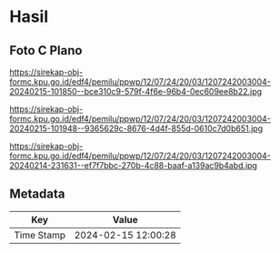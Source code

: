 # Hasil

## Foto C Plano

https://sirekap-obj-formc.kpu.go.id/edf4/pemilu/ppwp/12/07/24/20/03/1207242003004-20240215-101850--bce310c9-579f-4f6e-96b4-0ec609ee8b22.jpg

https://sirekap-obj-formc.kpu.go.id/edf4/pemilu/ppwp/12/07/24/20/03/1207242003004-20240215-101948--9365629c-8676-4d4f-855d-0610c7d0b651.jpg

https://sirekap-obj-formc.kpu.go.id/edf4/pemilu/ppwp/12/07/24/20/03/1207242003004-20240214-231631--ef7f7bbc-270b-4c88-baaf-a139ac9b4abd.jpg


## Metadata

| Key        | Value               |
| ---------- | ------------------- |
| Time Stamp | 2024-02-15 12:00:28 |



